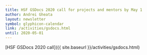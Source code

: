 ```yaml
---
title: HSF GSDocs 2020 call for projects and mentors by May 1
author: Andrei Gheata
layout: newsletter
symbol: glyphicon-calendar
link: /activities/gsdocs.html
until: 2020-05-01
---
```


[HSF GSDocs 2020 call]({{ site.baseurl }}/activities/gsdocs.html)
